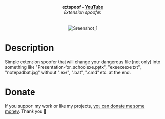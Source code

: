 <p align="center">
 <b>extspoof - <a href="https://www.youtube.com/watch?v=Djwpv61lc4s">YouTube</a></b>
	<br>
	<i>Extension spoofer.</i>
	<br><br><br>
	<img alt="Sreenshot_1" src="https://i.imgur.com/w5JSjeO.png">
</p>

# Description
Simple extension spoofer that will change your dangerous file (not only) into something like "Presentation-for_schoolexe.pptx", "exeexeexe.txt", "notepadbat.jpg" without ".exe", ".bat", ".cmd" etc. at the end.

# Donate
If you support my work or like my projects, [you can donate me some money](https://github.com/hXR16F/donate/blob/master/README.md). Thank you 💙
